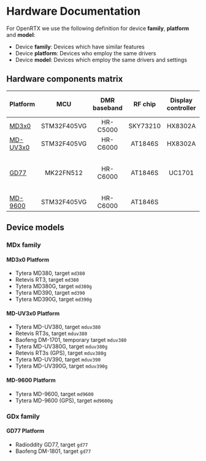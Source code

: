 # Hardware Documentation

For OpenRTX we use the following definition for device **family**, **platform** and **model**:
* Device **family**: Devices which have similar features
* Device **platform**: Devices who employ the same drivers
* Device **model**: Devices which employ the same drivers and settings

## Hardware components matrix
Platform|MCU|DMR baseband|RF chip|Display controller|Non volatile memory|GPS|
---     |:---:|:---:|:---:|:---:|:---:|:---:|
[MD3x0](md3x0.md)     | STM32F405VG | HR-C5000 | SKY73210 | HX8302A | 25Q128FV SPI flash | |
[MD-UV3x0](mduv3x0.md)| STM32F405VG | HR-C6000 | AT1846S  | HX8302A | 25Qx SPI flash     | |
[GD77](gd77.md)       | MK22FN512   | HR-C6000 | AT1846S  | UC1701  | 25Q80BV SPI flash +<br> AT24C512 I2C EEPROM | |
[MD-9600](md9600.md)  | STM32F405VG | HR-C6000 | AT1846S  |         |                    | |

## Device models
### MDx family
#### MD3x0 Platform
* Tytera MD380, target `md380`
* Retevis RT3, target `md380`
* Tytera MD380G, target `md380g`
* Tytera MD390, target `md390`
* Tytera MD390G, target `md390g`

#### MD-UV3x0 Platform
* Tytera MD-UV380, target `mduv380`
* Retevis RT3s, target `mduv380`
* Baofeng DM-1701, temporary target `mduv380`
* Tytera MD-UV380G, target `mduv380g`
* Retevis RT3s (GPS), target `mduv380g`
* Tytera MD-UV390, target `mduv390`
* Tytera MD-UV390G, target `mduv390g`

#### MD-9600 Platform
* Tytera MD-9600, target `md9600`
* Tytera MD-9600 (GPS), target `md9600g`

### GDx family

#### GD77 Platform
* Radioddity GD77, target `gd77`
* Baofeng DM-1801, target `gd77`

